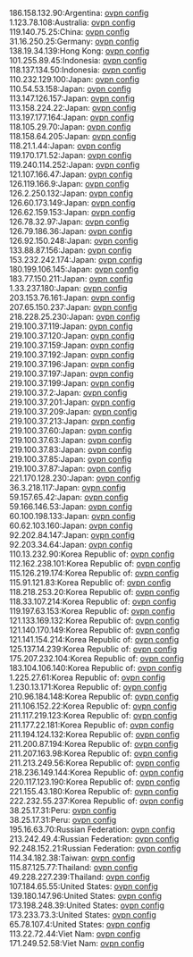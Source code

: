 186.158.132.90:Argentina: [ovpn config](vpn/186_158_132_90.ovpn)  
1.123.78.108:Australia: [ovpn config](vpn/1_123_78_108.ovpn)  
119.140.75.25:China: [ovpn config](vpn/119_140_75_25.ovpn)  
31.16.250.25:Germany: [ovpn config](vpn/31_16_250_25.ovpn)  
138.19.34.139:Hong Kong: [ovpn config](vpn/138_19_34_139.ovpn)  
101.255.89.45:Indonesia: [ovpn config](vpn/101_255_89_45.ovpn)  
118.137.134.50:Indonesia: [ovpn config](vpn/118_137_134_50.ovpn)  
110.232.129.100:Japan: [ovpn config](vpn/110_232_129_100.ovpn)  
110.54.53.158:Japan: [ovpn config](vpn/110_54_53_158.ovpn)  
113.147.126.157:Japan: [ovpn config](vpn/113_147_126_157.ovpn)  
113.158.224.22:Japan: [ovpn config](vpn/113_158_224_22.ovpn)  
113.197.177.164:Japan: [ovpn config](vpn/113_197_177_164.ovpn)  
118.105.29.70:Japan: [ovpn config](vpn/118_105_29_70.ovpn)  
118.158.64.205:Japan: [ovpn config](vpn/118_158_64_205.ovpn)  
118.21.1.44:Japan: [ovpn config](vpn/118_21_1_44.ovpn)  
119.170.171.52:Japan: [ovpn config](vpn/119_170_171_52.ovpn)  
119.240.114.252:Japan: [ovpn config](vpn/119_240_114_252.ovpn)  
121.107.166.47:Japan: [ovpn config](vpn/121_107_166_47.ovpn)  
126.119.166.9:Japan: [ovpn config](vpn/126_119_166_9.ovpn)  
126.2.250.132:Japan: [ovpn config](vpn/126_2_250_132.ovpn)  
126.60.173.149:Japan: [ovpn config](vpn/126_60_173_149.ovpn)  
126.62.159.153:Japan: [ovpn config](vpn/126_62_159_153.ovpn)  
126.78.32.97:Japan: [ovpn config](vpn/126_78_32_97.ovpn)  
126.79.186.36:Japan: [ovpn config](vpn/126_79_186_36.ovpn)  
126.92.150.248:Japan: [ovpn config](vpn/126_92_150_248.ovpn)  
133.88.87.156:Japan: [ovpn config](vpn/133_88_87_156.ovpn)  
153.232.242.174:Japan: [ovpn config](vpn/153_232_242_174.ovpn)  
180.199.106.145:Japan: [ovpn config](vpn/180_199_106_145.ovpn)  
183.77.150.211:Japan: [ovpn config](vpn/183_77_150_211.ovpn)  
1.33.237.180:Japan: [ovpn config](vpn/1_33_237_180.ovpn)  
203.153.76.161:Japan: [ovpn config](vpn/203_153_76_161.ovpn)  
207.65.150.237:Japan: [ovpn config](vpn/207_65_150_237.ovpn)  
218.228.25.230:Japan: [ovpn config](vpn/218_228_25_230.ovpn)  
219.100.37.119:Japan: [ovpn config](vpn/219_100_37_119.ovpn)  
219.100.37.120:Japan: [ovpn config](vpn/219_100_37_120.ovpn)  
219.100.37.159:Japan: [ovpn config](vpn/219_100_37_159.ovpn)  
219.100.37.192:Japan: [ovpn config](vpn/219_100_37_192.ovpn)  
219.100.37.196:Japan: [ovpn config](vpn/219_100_37_196.ovpn)  
219.100.37.197:Japan: [ovpn config](vpn/219_100_37_197.ovpn)  
219.100.37.199:Japan: [ovpn config](vpn/219_100_37_199.ovpn)  
219.100.37.2:Japan: [ovpn config](vpn/219_100_37_2.ovpn)  
219.100.37.201:Japan: [ovpn config](vpn/219_100_37_201.ovpn)  
219.100.37.209:Japan: [ovpn config](vpn/219_100_37_209.ovpn)  
219.100.37.213:Japan: [ovpn config](vpn/219_100_37_213.ovpn)  
219.100.37.60:Japan: [ovpn config](vpn/219_100_37_60.ovpn)  
219.100.37.63:Japan: [ovpn config](vpn/219_100_37_63.ovpn)  
219.100.37.83:Japan: [ovpn config](vpn/219_100_37_83.ovpn)  
219.100.37.85:Japan: [ovpn config](vpn/219_100_37_85.ovpn)  
219.100.37.87:Japan: [ovpn config](vpn/219_100_37_87.ovpn)  
221.170.128.230:Japan: [ovpn config](vpn/221_170_128_230.ovpn)  
36.3.218.117:Japan: [ovpn config](vpn/36_3_218_117.ovpn)  
59.157.65.42:Japan: [ovpn config](vpn/59_157_65_42.ovpn)  
59.166.146.53:Japan: [ovpn config](vpn/59_166_146_53.ovpn)  
60.100.198.133:Japan: [ovpn config](vpn/60_100_198_133.ovpn)  
60.62.103.160:Japan: [ovpn config](vpn/60_62_103_160.ovpn)  
92.202.84.147:Japan: [ovpn config](vpn/92_202_84_147.ovpn)  
92.203.34.64:Japan: [ovpn config](vpn/92_203_34_64.ovpn)  
110.13.232.90:Korea Republic of: [ovpn config](vpn/110_13_232_90.ovpn)  
112.162.238.101:Korea Republic of: [ovpn config](vpn/112_162_238_101.ovpn)  
115.126.219.174:Korea Republic of: [ovpn config](vpn/115_126_219_174.ovpn)  
115.91.121.83:Korea Republic of: [ovpn config](vpn/115_91_121_83.ovpn)  
118.218.253.20:Korea Republic of: [ovpn config](vpn/118_218_253_20.ovpn)  
118.33.107.214:Korea Republic of: [ovpn config](vpn/118_33_107_214.ovpn)  
119.197.63.153:Korea Republic of: [ovpn config](vpn/119_197_63_153.ovpn)  
121.133.169.132:Korea Republic of: [ovpn config](vpn/121_133_169_132.ovpn)  
121.140.170.149:Korea Republic of: [ovpn config](vpn/121_140_170_149.ovpn)  
121.141.154.214:Korea Republic of: [ovpn config](vpn/121_141_154_214.ovpn)  
125.137.14.239:Korea Republic of: [ovpn config](vpn/125_137_14_239.ovpn)  
175.207.232.104:Korea Republic of: [ovpn config](vpn/175_207_232_104.ovpn)  
183.104.106.140:Korea Republic of: [ovpn config](vpn/183_104_106_140.ovpn)  
1.225.27.61:Korea Republic of: [ovpn config](vpn/1_225_27_61.ovpn)  
1.230.13.171:Korea Republic of: [ovpn config](vpn/1_230_13_171.ovpn)  
210.96.184.148:Korea Republic of: [ovpn config](vpn/210_96_184_148.ovpn)  
211.106.152.22:Korea Republic of: [ovpn config](vpn/211_106_152_22.ovpn)  
211.117.219.123:Korea Republic of: [ovpn config](vpn/211_117_219_123.ovpn)  
211.177.22.181:Korea Republic of: [ovpn config](vpn/211_177_22_181.ovpn)  
211.194.124.132:Korea Republic of: [ovpn config](vpn/211_194_124_132.ovpn)  
211.200.87.194:Korea Republic of: [ovpn config](vpn/211_200_87_194.ovpn)  
211.207.163.98:Korea Republic of: [ovpn config](vpn/211_207_163_98.ovpn)  
211.213.249.56:Korea Republic of: [ovpn config](vpn/211_213_249_56.ovpn)  
218.236.149.144:Korea Republic of: [ovpn config](vpn/218_236_149_144.ovpn)  
220.117.123.190:Korea Republic of: [ovpn config](vpn/220_117_123_190.ovpn)  
221.155.43.180:Korea Republic of: [ovpn config](vpn/221_155_43_180.ovpn)  
222.232.55.237:Korea Republic of: [ovpn config](vpn/222_232_55_237.ovpn)  
38.25.17.31:Peru: [ovpn config](vpn/38_25_17_31.ovpn)  
38.25.17.31:Peru: [ovpn config](vpn/38_25_17_31.ovpn)  
195.16.63.70:Russian Federation: [ovpn config](vpn/195_16_63_70.ovpn)  
213.242.49.4:Russian Federation: [ovpn config](vpn/213_242_49_4.ovpn)  
92.248.152.21:Russian Federation: [ovpn config](vpn/92_248_152_21.ovpn)  
114.34.182.38:Taiwan: [ovpn config](vpn/114_34_182_38.ovpn)  
115.87.125.77:Thailand: [ovpn config](vpn/115_87_125_77.ovpn)  
49.228.227.239:Thailand: [ovpn config](vpn/49_228_227_239.ovpn)  
107.184.65.55:United States: [ovpn config](vpn/107_184_65_55.ovpn)  
139.180.147.96:United States: [ovpn config](vpn/139_180_147_96.ovpn)  
173.198.248.39:United States: [ovpn config](vpn/173_198_248_39.ovpn)  
173.233.73.3:United States: [ovpn config](vpn/173_233_73_3.ovpn)  
65.78.107.4:United States: [ovpn config](vpn/65_78_107_4.ovpn)  
113.22.72.44:Viet Nam: [ovpn config](vpn/113_22_72_44.ovpn)  
171.249.52.58:Viet Nam: [ovpn config](vpn/171_249_52_58.ovpn)  
